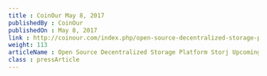 ```yaml
---
title : CoinOur May 8, 2017
publishedBy : CoinOur
publishedOn : May 8, 2017
link : http://coinour.com/index.php/open-source-decentralized-storage-platform-storj-upcoming-token-sales/
weight: 113
articleName : Open Source Decentralized Storage Platform Storj Upcoming Token Sales
class : pressArticle
---
```

